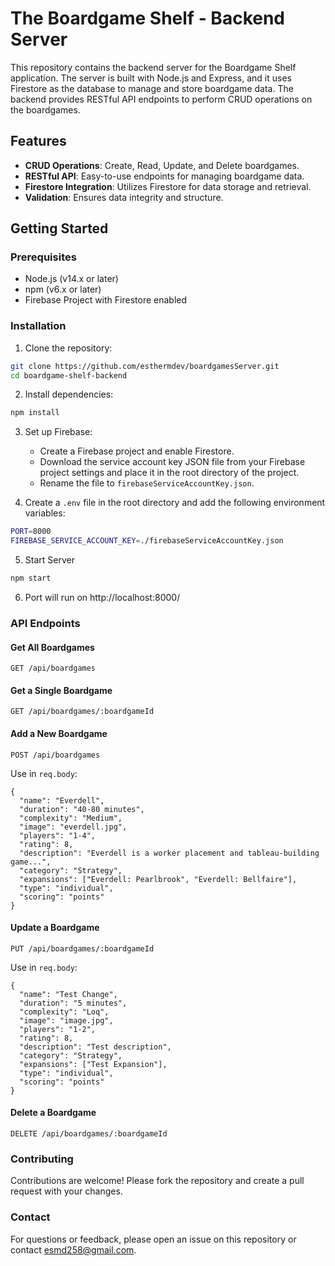 # The Boardgame Shelf - Backend Server

This repository contains the backend server for the Boardgame Shelf application. The server is built with Node.js and Express, and it uses Firestore as the database to manage and store boardgame data. The backend provides RESTful API endpoints to perform CRUD operations on the boardgames.

## Features

- **CRUD Operations**: Create, Read, Update, and Delete boardgames.
- **RESTful API**: Easy-to-use endpoints for managing boardgame data.
- **Firestore Integration**: Utilizes Firestore for data storage and retrieval.
- **Validation**: Ensures data integrity and structure.

## Getting Started

### Prerequisites

- Node.js (v14.x or later)
- npm (v6.x or later)
- Firebase Project with Firestore enabled

### Installation

1. Clone the repository:
```bash
git clone https://github.com/esthermdev/boardgamesServer.git
cd boardgame-shelf-backend
```

2. Install dependencies:
```bash
npm install
```

3. Set up Firebase:
	- Create a Firebase project and enable Firestore.
	- Download the service account key JSON file from your Firebase project settings and place it in the root directory of the project.
	- Rename the file to `firebaseServiceAccountKey.json`.

4. Create a `.env` file in the root directory and add the following environment variables:
```bash
PORT=8000
FIREBASE_SERVICE_ACCOUNT_KEY=./firebaseServiceAccountKey.json
```
5. Start Server
```bash
npm start
```
6. Port will run on http://localhost:8000/

### API Endpoints

#### Get All Boardgames

`GET /api/boardgames`
#### Get a Single Boardgame

`GET /api/boardgames/:boardgameId`
#### Add a New Boardgame

`POST /api/boardgames`

Use in `req.body`:
```
{
  "name": "Everdell",
  "duration": "40-80 minutes",
  "complexity": "Medium",
  "image": "everdell.jpg",
  "players": "1-4",
  "rating": 8,
  "description": "Everdell is a worker placement and tableau-building game...",
  "category": "Strategy",
  "expansions": ["Everdell: Pearlbrook", "Everdell: Bellfaire"],
  "type": "individual",
  "scoring": "points"
}
```

#### Update a Boardgame

`PUT /api/boardgames/:boardgameId`

Use in `req.body`:
```
{
  "name": "Test Change",
  "duration": "5 minutes",
  "complexity": "Loq",
  "image": "image.jpg",
  "players": "1-2",
  "rating": 8,
  "description": "Test description",
  "category": "Strategy",
  "expansions": ["Test Expansion"],
  "type": "individual",
  "scoring": "points"
}
```

#### Delete a Boardgame

`DELETE /api/boardgames/:boardgameId`

### Contributing

Contributions are welcome! Please fork the repository and create a pull request with your changes.

### Contact

For questions or feedback, please open an issue on this repository or contact esmd258@gmail.com.
